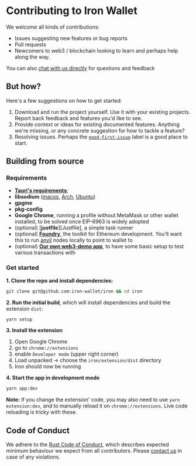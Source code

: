 # Contributing to Iron Wallet

[coc]: https://www.rust-lang.org/policies/code-of-conduct
[contact]: https://linktr.ee/naps62
[good-first-issue]: https://github.com/iron-wallet/iron/issues?q=is%3Aissue+is%3Aopen+label%3A%22good+first+issue%22
[tauri-requirements]: https://tauri.app/v1/guides/getting-started/prerequisites/
[libsodium-macos]: https://formulae.brew.sh/formula/libsodium
[libsodium-arch]: https://archlinux.org/packages/extra/x86_64/libsodium/
[libsodium-ubuntu]: https://packages.ubuntu.com/search?keywords=libsodium-dev
[foundry]: https://getfoundry.sh/
[web3-demo]: https://github.com/iron-wallet/web3-demo
[anvil]: https://book.getfoundry.sh/anvil/

We welcome all kinds of contributions:

- Issues suggesting new features or bug reports
- Pull requests
- Newcomers to web3 / blockchain looking to learn and perhaps help along the way.

You can also [chat with us directly][contact] for questions and feedback

## But how?

Here's a few suggestions on how to get started:

1. Download and run the project yourself. Use it with your existing projects. Report back feedback and features you'd like to see.
2. Provide context or ideas for existing documented features. Anything we're missing, or any concrete suggestion for how to tackle a feature?
3. Resolving issues. Perhaps the [`good-first-issue`][good-first-issue] label is a good place to start.

## Building from source

### Requirements

- [**Tauri's requirements**][tauri-requirements];
- **libsodium** ([macos][libsodium-macos], [Arch][libsodium-arch], [Ubuntu][libsodium-ubuntu])
- **gpgme**
- **pkg-config**
- **Google Chrome**, running a profile without MetaMask or other wallet installed, to be solved once EIP-6963 is widely adopted
- (optional) [**justfile**][Justfile], a simple task runner
- (optional) [**Foundry**][foundry], the toolkit for Ethereum development. You'll want this to run [anvil][anvil] nodes locally to point to wallet to
- (optional) [**Our own web3-demo app**][web3-demo], to have some basic setup to test various transactions with

### Get started

**1. Clone the repo and install dependencies:**

```sh
git clone git@github.com:iron-wallet/iron && cd iron
```

**2. Run the initial build**, which will install dependencies and build the extension `dist`:

```sh
yarn setup
```

**3. Install the extension**

1. Open Google Chrome
2. go to `chrome://extensions`
3. enable `Developer mode` (upper right corner)
4. Load unpacked -> choose the `iron/extension/dist` directory
5. Iron should now be running

**4. Start the app in development mode**

```sh
yarn app:dev
```

**Note:** If you change the extension' code, you may also need to use `yarn extension:dev`, and to manually reload it on `chrome://extensions`. Live code reloading is tricky with these.

## Code of Conduct

We adhere to the [Rust Code of Conduct][coc], which describes expected minimum behaviour we expect from all contributors. Please [contact us][contact] in case of any violations.
